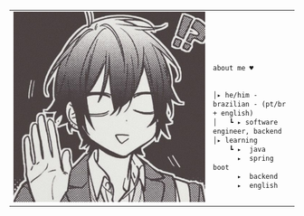 
<table>
    <tr>
        <!-- Ajuste da largura da célula -->
        <td style="width: 70%;">
            <!-- Ajuste da largura da imagem -->
            <img src="https://github.com/gustavomarchesim/gustavomarchesim/blob/main/lado.jpg" style="width:100%; border: none;"/>
        </td>
        <td style="width: 30%; vertical-align: middle;">
            <p style="font-family: monospace; font-size: 80px;">    
</p>                                                                                                                            
                                                                                                  
                                                                                                    
        
    about me ♥︎

    
    │▸ he/him - brazilian - (pt/br + english)
    │   ┗ ▸ software engineer, backend                             
    │▸ learning
        ┗ ▸  java
          ▸  spring boot
          ▸  backend
          ▸  english







